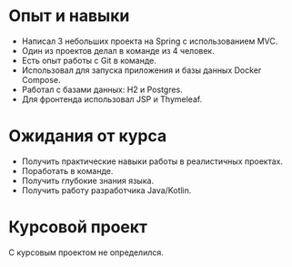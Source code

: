 # Опыт и навыки

- Написал 3 небольших проекта на Spring с использованием MVC.
- Один из проектов делал в команде из 4 человек.
- Есть опыт работы с Git в команде.
- Использовал для запуска приложения и базы данных Docker Compose.
- Работал с базами данных: H2 и Postgres.
- Для фронтенда использовал JSP и Thymeleaf.

# Ожидания от курса

- Получить практические навыки работы в реалистичных проектах.
- Поработать в команде.
- Получить глубокие знания языка.
- Получить работу разработчика Java/Kotlin.

# Курсовой проект

C курсовым проектом не определился.